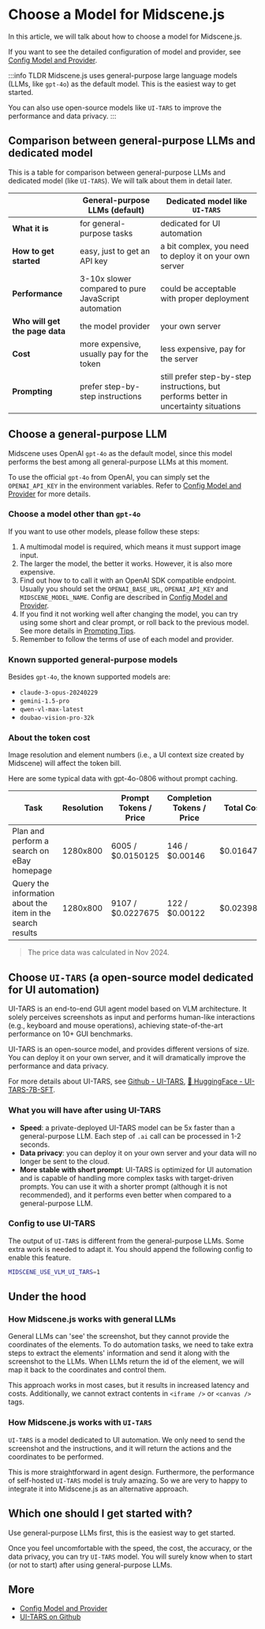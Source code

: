 # Choose a Model for Midscene.js

In this article, we will talk about how to choose a model for Midscene.js.

If you want to see the detailed configuration of model and provider, see [Config Model and Provider](./model-provider).

:::info TLDR
Midscene.js uses general-purpose large language models (LLMs, like `gpt-4o`) as the default model. This is the easiest way to get started.

You can also use open-source models like `UI-TARS` to improve the performance and data privacy.
:::

## Comparison between general-purpose LLMs and dedicated model

This is a table for comparison between general-purpose LLMs and dedicated model (like `UI-TARS`). We will talk about them in detail later.

| | General-purpose LLMs (default) | Dedicated model like `UI-TARS` |
| --- | --- | --- | 
| **What it is** | for general-purpose tasks | dedicated for UI automation |
| **How to get started** | easy, just to get an API key | a bit complex, you need to deploy it on your own server |
| **Performance** | 3-10x slower compared to pure JavaScript automation | could be acceptable with proper deployment |
| **Who will get the page data** | the model provider | your own server |
| **Cost** | more expensive, usually pay for the token | less expensive, pay for the server |
| **Prompting** | prefer step-by-step instructions | still prefer step-by-step instructions, but performs better in uncertainty situations |

## Choose a general-purpose LLM

Midscene uses OpenAI `gpt-4o` as the default model, since this model performs the best among all general-purpose LLMs at this moment.

To use the official `gpt-4o` from OpenAI, you can simply set the `OPENAI_API_KEY` in the environment variables. Refer to [Config Model and Provider](./model-provider) for more details.

### Choose a model other than `gpt-4o`

If you want to use other models, please follow these steps:

1. A multimodal model is required, which means it must support image input.
1. The larger the model, the better it works. However, it is also more expensive.
1. Find out how to to call it with an OpenAI SDK compatible endpoint. Usually you should set the `OPENAI_BASE_URL`, `OPENAI_API_KEY` and `MIDSCENE_MODEL_NAME`. Config are described in [Config Model and Provider](./model-provider).
1. If you find it not working well after changing the model, you can try using some short and clear prompt, or roll back to the previous model. See more details in [Prompting Tips](./prompting-tips).
1. Remember to follow the terms of use of each model and provider.

### Known supported general-purpose models

Besides `gpt-4o`, the known supported models are:

- `claude-3-opus-20240229`
- `gemini-1.5-pro`
- `qwen-vl-max-latest`
- `doubao-vision-pro-32k`

### About the token cost

Image resolution and element numbers (i.e., a UI context size created by Midscene) will affect the token bill.

Here are some typical data with gpt-4o-0806 without prompt caching.

|Task | Resolution | Prompt Tokens / Price | Completion Tokens / Price | Total Cost |
|-----|------------|--------------|---------------|-----------------|
|Plan and perform a search on eBay homepage| 1280x800 | 6005 / $0.0150125 |146 / $0.00146| $0.0164725 |
|Query the information about the item in the search results| 1280x800 | 9107 / $0.0227675 | 122 / $0.00122 | $0.0239875 |

> The price data was calculated in Nov 2024.

## Choose `UI-TARS` (a open-source model dedicated for UI automation)

UI-TARS is an end-to-end GUI agent model based on VLM architecture. It solely perceives screenshots as input and performs human-like interactions (e.g., keyboard and mouse operations), achieving state-of-the-art performance on 10+ GUI benchmarks.

UI-TARS is an open-source model, and provides different versions of size. You can deploy it on your own server, and it will dramatically improve the performance and data privacy.

For more details about UI-TARS, see [Github - UI-TARS](https://github.com/bytedance/ui-tars), [🤗 HuggingFace - UI-TARS-7B-SFT](https://huggingface.co/bytedance-research/UI-TARS-7B-SFT).

### What you will have after using UI-TARS

- **Speed**: a private-deployed UI-TARS model can be 5x faster than a general-purpose LLM. Each step of `.ai` call can be processed in 1-2 seconds.
- **Data privacy**: you can deploy it on your own server and your data will no longer be sent to the cloud.
- **More stable with short prompt**: ⁠UI-TARS is optimized for UI automation and is capable of handling more complex tasks with target-driven prompts. You can use it with a shorter prompt (although it is not recommended), and it performs even better when compared to a general-purpose LLM.

### Config to use UI-TARS

The output of `UI-TARS` is different from the general-purpose LLMs. Some extra work is needed to adapt it. You should append the following config to enable this feature.

```bash
MIDSCENE_USE_VLM_UI_TARS=1
```

## Under the hood

### How Midscene.js works with general LLMs

General LLMs can 'see' the screenshot, but they cannot provide the coordinates of the elements. To do automation tasks, we need to take extra steps to extract the elements' information and send it along with the screenshot to the LLMs. When LLMs return the id of the element, we will map it back to the coordinates and control them.

This approach works in most cases, but it results in increased latency and costs. Additionally, we cannot extract contents in `<iframe />` or `<canvas />` tags.

### How Midscene.js works with `UI-TARS`

`UI-TARS` is a model dedicated to UI automation. We only need to send the screenshot and the instructions, and it will return the actions and the coordinates to be performed. 

This is more straightforward in agent design. Furthermore, the performance of self-hosted `UI-TARS` model is truly amazing. So we are very to happy to integrate it into Midscene.js as an alternative approach.

## Which one should I get started with?

Use general-purpose LLMs first, this is the easiest way to get started.

Once you feel uncomfortable with the speed, the cost, the accuracy, or the data privacy, you can try `UI-TARS` model. You will surely know when to start (or not to start) after using general-purpose LLMs.

## More

* [Config Model and Provider](./model-provider)
* [UI-TARS on Github](https://github.com/bytedance/ui-tars)